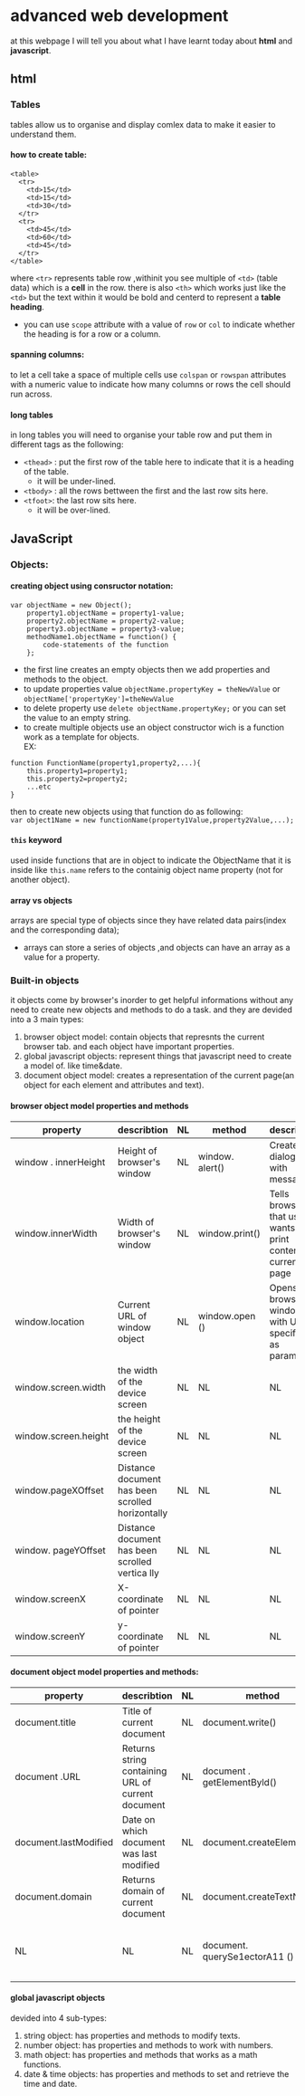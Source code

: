 # advanced web development  
at this webpage I will tell you about what I have learnt today about **html** and **javascript**.
## html
### Tables
tables allow us to organise and display comlex data to make it easier to understand them.
#### how to create table:
```
<table>
  <tr>
    <td>15</td>
    <td>15</td>
    <td>30</td>
  </tr>
  <tr>
    <td>45</td>
    <td>60</td>
    <td>45</td>
  </tr>
</table>
```
where `<tr>` represents table row ,withinit you see multiple of `<td>` (table data) which is a **cell** in the row.
there is also `<th>` which works just like the `<td>` but the text within it would be bold and centerd to represent a **table heading**.
  * you can use `scope` attribute with a value of `row` or `col` to indicate whether the heading is for a row or a column.

#### spanning columns:
to let a cell take a space of multiple cells use `colspan` or `rowspan` attributes with a numeric value to indicate how many columns or rows the cell should run across.
#### long tables
in long tables you will need to organise your table row and put them in different tags as the following:  
* `<thead>` : put the first row of the table here to indicate that it is a heading of the table.
  * it will be under-lined.
* `<tbody>` : all the rows bettween the first and the last row sits here.
* `<tfoot>`: the last row sits here.
  * it will be over-lined.

## JavaScript
### Objects:
#### creating object using consructor notation:
```
var objectName = new Object();
    property1.objectName = property1-value;
    property2.objectName = property2-value;
    property3.objectName = property3-value;
    methodName1.objectName = function() {
        code-statements of the function
    };
```
* the first line creates an empty objects then we add properties and methods to the object.
* to update properties value `objectName.propertyKey = theNewValue` or `objectName['propertyKey']=theNewValue`
* to delete property use `delete objectName.propertyKey;` or you can set the value to an empty string.  
* to create multiple objects use an object constructor wich is a function work as a template for objects.  
EX:  
```
function FunctionName(property1,property2,...){
    this.property1=property1;
    this.property2=property2;
    ...etc
}
```
then to create new objects using that function do as following:  
`var object1Name = new functionName(property1Value,property2Value,...);`
#### `this` keyword
used inside functions that are in object to indicate the ObjectName that it is inside like `this.name` refers to the containig object name property (not for another object).
#### array vs objects
arrays are special type of objects since they have related data pairs(index and the corresponding data);  
* arrays can store a series of objects ,and objects can have an array as a value for a property.  

### Built-in objects
it objects come by browser's inorder to get helpful informations without any need to create new objects and methods to do a task. and they are devided into a 3 main types:
1. browser object model: contain objects that represnts the current browser tab. and each object have important properties.
2. global javascript objects: represent things that javascript need to create a model of. like time&date.
3. document object model: creates a representation of the current page(an object for each element and attributes and text).

#### browser object model properties and methods
| property | describtion | NL | method | describtion |  
| -------- | ----------- | ---------- | ------ | ----------- |  
| window . innerHeight | Height of browser's window | NL  | window. alert() | Creates dialog box with message |  
| window.innerWidth | Width of browser's window | NL  | window.print() | Tells browser that user wants to print contents of current page |  
| window.location | Current URL of window object | NL  |window.open () | Opens new browser window with URL specified as parameter |  
| window.screen.width | the width of the device screen | NL | NL | NL |  
| window.screen.height | the height of the device screen | NL | NL | NL |  
| window.pageXOffset | Distance document has been scrolled horizontally | NL | NL | NL |  
| window. pageYOffset | Distance document has been scrolled vertica lly | NL | NL | NL |  
| window.screenX | X-coordinate of pointer | NL | NL | NL |  
| window.screenY | y-coordinate of pointer | NL |  NL | NL |  



#### document object model properties and methods:
| property | describtion | NL | method | describtion |  
| -------- | -------- | -------- | -------- | -------- |  
| document.title|Title of current document | NL | document.write() | Writes text to document |  
| document .URL | Returns string containing URL of current document | NL | document . getElementByld() | Returns element matching the specific id |  
| document.lastModified | Date on which document was last modified | NL | document.createElement() | Creates new element |  
| document.domain | Returns domain of current document | NL | document.createTextNode() | Creates new text node |  
| NL | NL | NL | document. querySe1ectorA11 () | Returns list of elements that match a CSS selector |  


#### global javascript objects
devided into 4 sub-types:  
1. string object: has properties and methods to modify texts.
2. number object: has properties and methods to work with numbers.
3. math object: has properties and methods that works as a math functions.
4. date & time objects: has properties and methods to set and retrieve the time and date.